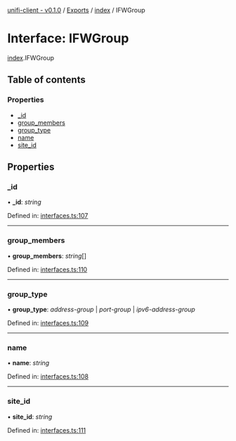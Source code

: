[unifi-client - v0.1.0](../README.md) / [Exports](../modules.md) / [index](../modules/index.md) / IFWGroup

# Interface: IFWGroup

[index](../modules/index.md).IFWGroup

## Table of contents

### Properties

- [\_id](index.ifwgroup.md#_id)
- [group\_members](index.ifwgroup.md#group_members)
- [group\_type](index.ifwgroup.md#group_type)
- [name](index.ifwgroup.md#name)
- [site\_id](index.ifwgroup.md#site_id)

## Properties

### \_id

• **\_id**: *string*

Defined in: [interfaces.ts:107](https://github.com/thib3113/unifi-client/blob/a5b15ed/src/interfaces.ts#L107)

___

### group\_members

• **group\_members**: *string*[]

Defined in: [interfaces.ts:110](https://github.com/thib3113/unifi-client/blob/a5b15ed/src/interfaces.ts#L110)

___

### group\_type

• **group\_type**: *address-group* \| *port-group* \| *ipv6-address-group*

Defined in: [interfaces.ts:109](https://github.com/thib3113/unifi-client/blob/a5b15ed/src/interfaces.ts#L109)

___

### name

• **name**: *string*

Defined in: [interfaces.ts:108](https://github.com/thib3113/unifi-client/blob/a5b15ed/src/interfaces.ts#L108)

___

### site\_id

• **site\_id**: *string*

Defined in: [interfaces.ts:111](https://github.com/thib3113/unifi-client/blob/a5b15ed/src/interfaces.ts#L111)

